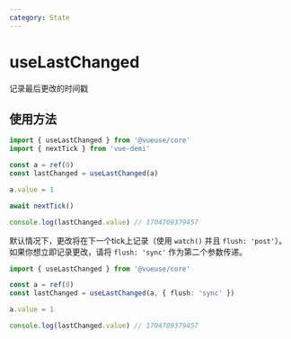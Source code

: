 ```yaml
---
category: State
---
```


# useLastChanged

记录最后更改的时间戳

## 使用方法

```ts
import { useLastChanged } from '@vueuse/core'
import { nextTick } from 'vue-demi'

const a = ref(0)
const lastChanged = useLastChanged(a)

a.value = 1

await nextTick()

console.log(lastChanged.value) // 1704709379457
```

默认情况下，更改将在下一个tick上记录（使用 `watch()` 并且 `flush: 'post'`）。如果你想立即记录更改，请将 `flush: 'sync'` 作为第二个参数传递。

```ts
import { useLastChanged } from '@vueuse/core'

const a = ref(0)
const lastChanged = useLastChanged(a, { flush: 'sync' })

a.value = 1

console.log(lastChanged.value) // 1704709379457
```
